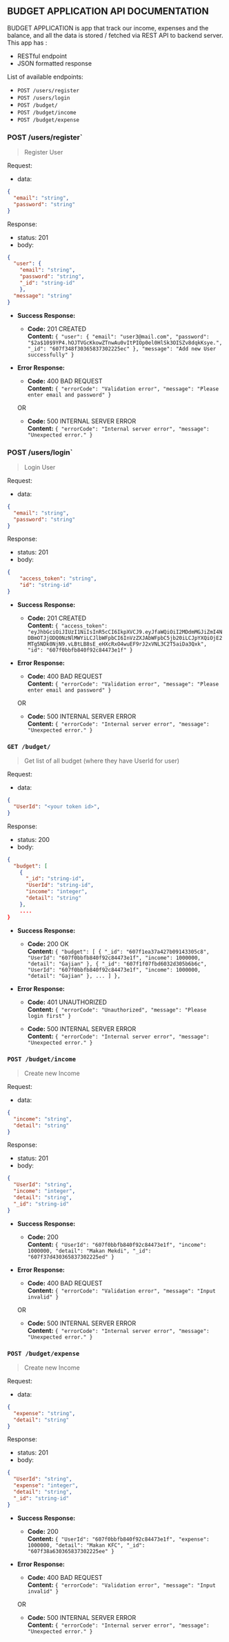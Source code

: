 **BUDGET APPLICATION API DOCUMENTATION**
----

BUDGET APPLICATION is app that track our income, expenses and the balance, and all the data is stored / fetched via REST API to backend server. 
This app has :
* RESTful endpoint
* JSON formatted response

List of available endpoints:
​
- `POST /users/register`
- `POST /users/login`
- `POST /budget/`
- `POST /budget/income`
- `POST /budget/expense`

### POST /users/register`

> Register User

Request:

- data:

```json
{
  "email": "string",
  "password": "string"
}
```

Response:

- status: 201
- body:
  ​

```json
{
  "user": {
    "email": "string",
    "password": "string",
    "_id": "string-id"
    },
  "message": "string"
}
```

* **Success Response:**

  * **Code:** 201 CREATED<br />
    **Content:** `{
      "user": {
          "email": "user3@mail.com",
          "password": "$2a$10$9YP4.hOJTVGcKkowZTnwAu0vItPIOp0el0HlSk3OISZv8dqkKsye.",
          "_id": "607f348f30365837302225ec"
      },
      "message": "Add new User successfully"
    }`
 
* **Error Response:**

  * **Code:** 400 BAD REQUEST <br />
    **Content:** `{
      "errorCode": "Validation error",
      "message": "Please enter email and password"
    }`

  OR

  * **Code:** 500 INTERNAL SERVER ERROR <br />
    **Content:** `{
        "errorCode": "Internal server error",
        "message": "Unexpected error."
    }`

### POST /users/login`

> Login User

Request:

- data:

```json
{
  "email": "string",
  "password": "string"
}
```

Response:

- status: 201
- body:
  ​

```json
{
    "access_token": "string",
    "id": "string-id"
}
```

* **Success Response:**

  * **Code:** 201 CREATED<br />
    **Content:** `{
      "access_token": "eyJhbGciOiJIUzI1NiIsInR5cCI6IkpXVCJ9.eyJfaWQiOiI2MDdmMGJiZmI4NDBmOTJjODQ0NzNlMWYiLCJlbWFpbCI6InVzZXJAbWFpbC5jb20iLCJpYXQiOjE2MTg5NDk0NjN9.vLBtLB8sE_eHXcRxO4wuEF9rJ2xVNL3C2T5aiDa3Qxk",
      "id": "607f0bbfb840f92c84473e1f"
    }`
 
* **Error Response:**

  * **Code:** 400 BAD REQUEST <br />
    **Content:** `{
      "errorCode": "Validation error",
      "message": "Please enter email and password"
    }`

  OR

  * **Code:** 500 INTERNAL SERVER ERROR <br />
    **Content:** `{
        "errorCode": "Internal server error",
        "message": "Unexpected error."
    }`


### `GET /budget/`

> Get list of all budget (where they have UserId for user)

Request:

- data:

```json
{
  "UserId": "<your token id>",
}
```

Response:

- status: 200
- body:
  ​

```json
{
  "budget": [
    {
      "_id": "string-id",
      "UserId": "string-id",
      "income": "integer",
      "detail": "string"
    },
    ....
}
```
* **Success Response:**

  * **Code:** 200 OK<br />
    **Content:** `{
      "budget": [
        {
            "_id": "607f1ea37a427b09143305c8",
            "UserId": "607f0bbfb840f92c84473e1f",
            "income": 1000000,
            "detail": "Gajian"
        },
        {
            "_id": "607f1f07fbd6032d305b6b6c",
            "UserId": "607f0bbfb840f92c84473e1f",
            "income": 1000000,
            "detail": "Gajian"
        },
        ...
      ]
    },`
 
* **Error Response:**

  * **Code:** 401 UNAUTHORIZED <br />
    **Content:** `{
      "errorCode": "Unauthorized",
      "message": "Please login first"
    }`

  * **Code:** 500 INTERNAL SERVER ERROR <br />
    **Content:** `{
        "errorCode": "Internal server error",
        "message": "Unexpected error."
    }`

### `POST /budget/income`

> Create new Income

Request:

- data:

```json
{
  "income": "string",
  "detail": "string"
}
```

Response:

- status: 201
- body:
  ​

```json
{
  "UserId": "string",
  "income": "integer",
  "detail": "string",
  "_id": "string-id"
}
```

* **Success Response:**

  * **Code:** 200 <br />
    **Content:** `{
      "UserId": "607f0bbfb840f92c84473e1f",
      "income": 1000000,
      "detail": "Makan Mekdi",
      "_id": "607f37d430365837302225ed"
    }`
 
* **Error Response:**

  * **Code:** 400 BAD REQUEST <br />
    **Content:** `{
      "errorCode": "Validation error",
      "message": "Input invalid"
    }`

  OR

  * **Code:** 500 INTERNAL SERVER ERROR <br />
    **Content:** `{
        "errorCode": "Internal server error",
        "message": "Unexpected error."
    }`

### `POST /budget/expense`

> Create new Income

Request:

- data:

```json
{
  "expense": "string",
  "detail": "string"
}
```

Response:

- status: 201
- body:
  ​

```json
{
  "UserId": "string",
  "expense": "integer",
  "detail": "string",
  "_id": "string-id"
}
```

* **Success Response:**

  * **Code:** 200 <br />
    **Content:** `{
      "UserId": "607f0bbfb840f92c84473e1f",
      "expense": 1000000,
      "detail": "Makan KFC",
      "_id": "607f38a630365837302225ee"
    }`
 
* **Error Response:**

  * **Code:** 400 BAD REQUEST <br />
    **Content:** `{
      "errorCode": "Validation error",
      "message": "Input invalid"
    }`

  OR

  * **Code:** 500 INTERNAL SERVER ERROR <br />
    **Content:** `{
        "errorCode": "Internal server error",
        "message": "Unexpected error."
    }`
